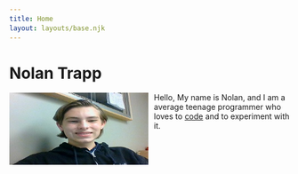 ```yaml
---
title: Home
layout: layouts/base.njk
---
```


# Nolan Trapp

<img src="https://github.com/nolant108/website-engine/blob/master/cdn/personal/WIN_20210323_15_18_52_Pro.jpg?raw=true"
     alt="splash"
     style="float: left; margin-right: 10px;"
     width="250" 
     height="130" />

Hello, My name is Nolan, and I am a average teenage programmer who loves to [code](/projects) and to experiment with it.


